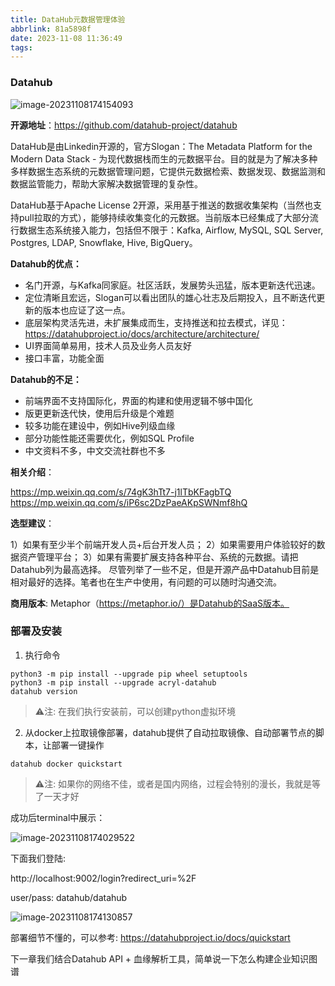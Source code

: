 ```yaml
---
title: DataHub元数据管理体验
abbrlink: 81a5898f
date: 2023-11-08 11:36:49
tags:
---
```


### Datahub



![image-20231108174154093](https://hoey-images.oss-cn-hangzhou.aliyuncs.com/img/image-20231108174154093.png)

**开源地址**：https://github.com/datahub-project/datahub 

DataHub是由Linkedin开源的，官方Slogan：The Metadata Platform for the Modern Data Stack - 为现代数据栈而生的元数据平台。目的就是为了解决多种多样数据生态系统的元数据管理问题，它提供元数据检索、数据发现、数据监测和数据监管能力，帮助大家解决数据管理的复杂性。

DataHub基于Apache License 2开源，采用基于推送的数据收集架构（当然也支持pull拉取的方式），能够持续收集变化的元数据。当前版本已经集成了大部分流行数据生态系统接入能力，包括但不限于：Kafka, Airflow, MySQL, SQL Server, Postgres, LDAP, Snowflake, Hive, BigQuery。

**Datahub的优点：**

* 名门开源，与Kafka同家庭。社区活跃，发展势头迅猛，版本更新迭代迅速。
* 定位清晰且宏远，Slogan可以看出团队的雄心壮志及后期投入，且不断迭代更新的版本也应证了这一点。
* 底层架构灵活先进，未扩展集成而生，支持推送和拉去模式，详见：https://datahubproject.io/docs/architecture/architecture/
* UI界面简单易用，技术人员及业务人员友好
* 接口丰富，功能全面

**Datahub的不足：**

* 前端界面不支持国际化，界面的构建和使用逻辑不够中国化
* 版更更新迭代快，使用后升级是个难题
* 较多功能在建设中，例如Hive列级血缘
* 部分功能性能还需要优化，例如SQL Profile
* 中文资料不多，中文交流社群也不多

**相关介绍**：

https://mp.weixin.qq.com/s/74gK3hTt7-j1lTbKFagbTQ
https://mp.weixin.qq.com/s/iP6sc2DzPaeAKpSWNmf8hQ

**选型建议**：

1）如果有至少半个前端开发人员+后台开发人员；
2）如果需要用户体验较好的数据资产管理平台；
3）如果有需要扩展支持各种平台、系统的元数据。请把Datahub列为最高选择。
尽管列举了一些不足，但是开源产品中Datahub目前是相对最好的选择。笔者也在生产中使用，有问题的可以随时沟通交流。

**商用版本**: Metaphor（https://metaphor.io/）是Datahub的SaaS版本。



### 部署及安装

1. 执行命令

```shell
python3 -m pip install --upgrade pip wheel setuptools
python3 -m pip install --upgrade acryl-datahub
datahub version
```

> ⚠️注: 在我们执行安装前，可以创建python虚拟环境



2. 从docker上拉取镜像部署，datahub提供了自动拉取镜像、自动部署节点的脚本，让部署一键操作

```shell
datahub docker quickstart
```

> ⚠️注: 如果你的网络不佳，或者是国内网络，过程会特别的漫长，我就是等了一天才好



成功后terminal中展示：

![image-20231108174029522](https://hoey-images.oss-cn-hangzhou.aliyuncs.com/img/image-20231108174029522.png)

下面我们登陆:

http://localhost:9002/login?redirect_uri=%2F

user/pass: datahub/datahub



![image-20231108174130857](https://hoey-images.oss-cn-hangzhou.aliyuncs.com/img/image-20231108174130857.png)

部署细节不懂的，可以参考: https://datahubproject.io/docs/quickstart



下一章我们结合Datahub API + 血缘解析工具，简单说一下怎么构建企业知识图谱
